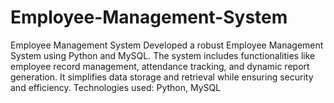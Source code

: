 # Employee-Management-System
Employee Management System Developed a robust Employee Management System using Python and MySQL. The system includes functionalities like employee record management, attendance tracking, and dynamic report generation. It simplifies data storage and retrieval while ensuring security and efficiency. Technologies used: Python, MySQL
